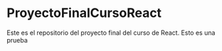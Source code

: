 # ProyectoFinalCursoReact
Este es el repositorio del proyecto final del curso de React. Esto es una prueba

